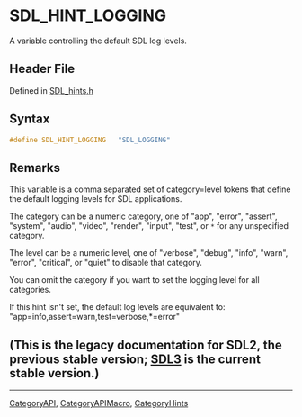 # SDL_HINT_LOGGING

A variable controlling the default SDL log levels.

## Header File

Defined in [SDL_hints.h](https://github.com/libsdl-org/SDL/blob/SDL2/include/SDL_hints.h)

## Syntax

```c
#define SDL_HINT_LOGGING   "SDL_LOGGING"
```

## Remarks

This variable is a comma separated set of category=level tokens that define
the default logging levels for SDL applications.

The category can be a numeric category, one of "app", "error", "assert",
"system", "audio", "video", "render", "input", "test", or `*` for any
unspecified category.

The level can be a numeric level, one of "verbose", "debug", "info",
"warn", "error", "critical", or "quiet" to disable that category.

You can omit the category if you want to set the logging level for all
categories.

If this hint isn't set, the default log levels are equivalent to:
"app=info,assert=warn,test=verbose,*=error"

## (This is the legacy documentation for SDL2, the previous stable version; [SDL3](https://wiki.libsdl.org/SDL3/) is the current stable version.)



----
[CategoryAPI](CategoryAPI), [CategoryAPIMacro](CategoryAPIMacro), [CategoryHints](CategoryHints)

